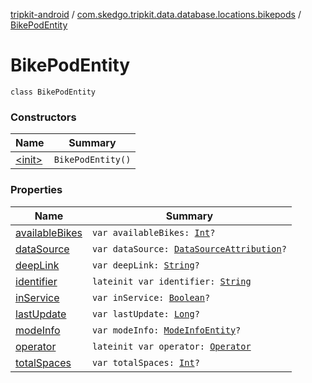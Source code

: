 [tripkit-android](../../index.md) / [com.skedgo.tripkit.data.database.locations.bikepods](../index.md) / [BikePodEntity](./index.md)

# BikePodEntity

`class BikePodEntity`

### Constructors

| Name | Summary |
|---|---|
| [&lt;init&gt;](-init-.md) | `BikePodEntity()` |

### Properties

| Name | Summary |
|---|---|
| [availableBikes](available-bikes.md) | `var availableBikes: `[`Int`](https://kotlinlang.org/api/latest/jvm/stdlib/kotlin/-int/index.html)`?` |
| [dataSource](data-source.md) | `var dataSource: `[`DataSourceAttribution`](../-data-source-attribution/index.md)`?` |
| [deepLink](deep-link.md) | `var deepLink: `[`String`](https://kotlinlang.org/api/latest/jvm/stdlib/kotlin/-string/index.html)`?` |
| [identifier](identifier.md) | `lateinit var identifier: `[`String`](https://kotlinlang.org/api/latest/jvm/stdlib/kotlin/-string/index.html) |
| [inService](in-service.md) | `var inService: `[`Boolean`](https://kotlinlang.org/api/latest/jvm/stdlib/kotlin/-boolean/index.html)`?` |
| [lastUpdate](last-update.md) | `var lastUpdate: `[`Long`](https://kotlinlang.org/api/latest/jvm/stdlib/kotlin/-long/index.html)`?` |
| [modeInfo](mode-info.md) | `var modeInfo: `[`ModeInfoEntity`](../-mode-info-entity/index.md)`?` |
| [operator](operator.md) | `lateinit var operator: `[`Operator`](../-operator/index.md) |
| [totalSpaces](total-spaces.md) | `var totalSpaces: `[`Int`](https://kotlinlang.org/api/latest/jvm/stdlib/kotlin/-int/index.html)`?` |
